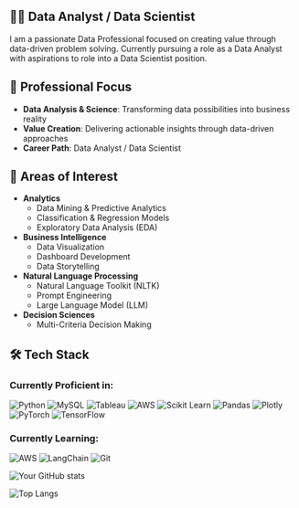 

## 👨‍💻 Data Analyst / Data Scientist 
I am a passionate Data Professional focused on creating value through data-driven problem solving. Currently pursuing a role as a Data Analyst with aspirations to role into a Data Scientist position.

## 🎯 Professional Focus
- **Data Analysis & Science**: Transforming data possibilities into business reality
- **Value Creation**: Delivering actionable insights through data-driven approaches
- **Career Path**: Data Analyst / Data Scientist

## 🚩 Areas of Interest
- **Analytics**
  - Data Mining & Predictive Analytics
  - Classification & Regression Models
  - Exploratory Data Analysis (EDA)
- **Business Intelligence**
  - Data Visualization
  - Dashboard Development
  - Data Storytelling
- **Natural Language Processing**
  - Natural Language Toolkit (NLTK)
  - Prompt Engineering
  - Large Language Model  (LLM)
- **Decision Sciences**
  - Multi-Criteria Decision Making

## 🛠️ Tech Stack

### Currently Proficient in:
![Python](https://img.shields.io/badge/Python-3776AB?style=flat-square&logo=Python&logoColor=white)
![MySQL](https://img.shields.io/badge/MySQL-4479A1?style=flat-square&logo=MySQL&logoColor=white)
![Tableau](https://img.shields.io/badge/Tableau-E97627?style=flat-square&logo=Tableau&logoColor=white)
![AWS](https://img.shields.io/badge/AWS-232F3E?style=flat-square&logo=amazon-aws&logoColor=white)
![Scikit Learn](https://img.shields.io/badge/Scikit%20Learn-F7931E?style=flat-square&logo=scikit-learn&logoColor=white)
![Pandas](https://img.shields.io/badge/Pandas-150458?style=flat-square&logo=pandas&logoColor=white)
![Plotly](https://img.shields.io/badge/Plotly-3F4F75?style=flat-square&logo=plotly&logoColor=white)
![PyTorch](https://img.shields.io/badge/PyTorch-EE4C2C?style=flat-square&logo=PyTorch&logoColor=white)
![TensorFlow](https://img.shields.io/badge/TensorFlow-FF6F00?style=flat-square&logo=TensorFlow&logoColor=white)

### Currently Learning:
![AWS](https://img.shields.io/badge/AWS-232F3E?style=flat-square&logo=amazon-aws&logoColor=white)
![LangChain](https://img.shields.io/badge/LangChain-000000?style=flat-square&logo=chainlink&logoColor=white)
![Git](https://img.shields.io/badge/Git-F05032?style=flat-square&logo=git&logoColor=white)


<!-- You can add your GitHub stats here -->
![Your GitHub stats](https://github-readme-stats.vercel.app/api?username=wonderfulawsome&show_icons=true&theme=radical)

<!-- You can add your most used languages here -->
![Top Langs](https://github-readme-stats.vercel.app/api/top-langs/?username=wonderfulawsome&layout=compact&theme=radical)


